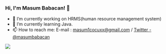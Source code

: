 ### Hi, I'm Masum Babacan! 👋

- 🔭 I’m currently working on HRMS(human resource management system)
- 🌱 I’m currently learning Java.
- 📫 How to reach me: E-mail : masum1cocuxx@gmail.com / [Twitter - @masumbabacan](https://twitter.com/masumbabacan)


<img src ="https://github-readme-stats.vercel.app/api?username=masumbabacan&&show_icons=true&title_color=dddddd&icon_color=000000&text_color=dddddd&bg_color=282828">
